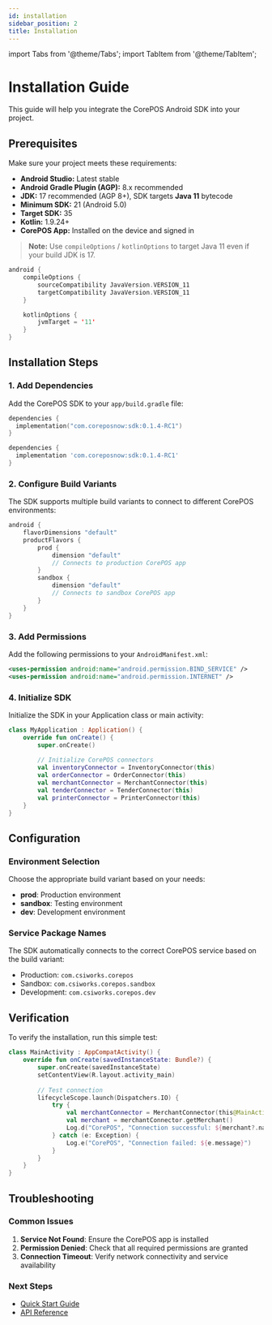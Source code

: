 ```yaml
---
id: installation
sidebar_position: 2
title: Installation
---
```


import Tabs from '@theme/Tabs';
import TabItem from '@theme/TabItem';

# Installation Guide

This guide will help you integrate the CorePOS Android SDK into your project.

## Prerequisites

Make sure your project meets these requirements:

- **Android Studio:** Latest stable
- **Android Gradle Plugin (AGP):** 8.x recommended
- **JDK:** 17 recommended (AGP 8+), SDK targets **Java 11** bytecode
- **Minimum SDK:** 21 (Android 5.0)
- **Target SDK:** 35
- **Kotlin:** 1.9.24+
- **CorePOS App:** Installed on the device and signed in

> **Note:** Use `compileOptions` / `kotlinOptions` to target Java 11 even if your build JDK is 17.

```kotlin title="android/build.gradle"
android {
    compileOptions {
        sourceCompatibility JavaVersion.VERSION_11
        targetCompatibility JavaVersion.VERSION_11
    }

    kotlinOptions {
        jvmTarget = '11'
    }
}
```

## Installation Steps

### 1. Add Dependencies

Add the CorePOS SDK to your `app/build.gradle` file:

<Tabs>

<TabItem value="kts" label="Gradle (Kotlin)" default>

```kotlin title="android/build.gradle"
dependencies {
  implementation("com.coreposnow:sdk:0.1.4-RC1")
}
```
</TabItem> 

<TabItem value="```gradle" label="Gradle (Groovy)">

```gradle title="android/build.gradle"
dependencies {
  implementation 'com.coreposnow:sdk:0.1.4-RC1'
}
```

</TabItem> 

</Tabs>

### 2. Configure Build Variants

The SDK supports multiple build variants to connect to different CorePOS environments:

```kotlin title="android/build.gradle"
android {
    flavorDimensions "default"
    productFlavors {
        prod {
            dimension "default"
            // Connects to production CorePOS app
        }
        sandbox {
            dimension "default"
            // Connects to sandbox CorePOS app
        }
    }
}
```

### 3. Add Permissions

Add the following permissions to your `AndroidManifest.xml`:

```xml
<uses-permission android:name="android.permission.BIND_SERVICE" />
<uses-permission android:name="android.permission.INTERNET" />
```

### 4. Initialize SDK

Initialize the SDK in your Application class or main activity:

```kotlin
class MyApplication : Application() {
    override fun onCreate() {
        super.onCreate()
        
        // Initialize CorePOS connectors
        val inventoryConnector = InventoryConnector(this)
        val orderConnector = OrderConnector(this)
        val merchantConnector = MerchantConnector(this)
        val tenderConnector = TenderConnector(this)
        val printerConnector = PrinterConnector(this)
    }
}
```

## Configuration

### Environment Selection

Choose the appropriate build variant based on your needs:

- **prod**: Production environment
- **sandbox**: Testing environment
- **dev**: Development environment

### Service Package Names

The SDK automatically connects to the correct CorePOS service based on the build variant:

- Production: `com.csiworks.corepos`
- Sandbox: `com.csiworks.corepos.sandbox`
- Development: `com.csiworks.corepos.dev`

## Verification

To verify the installation, run this simple test:

```kotlin
class MainActivity : AppCompatActivity() {
    override fun onCreate(savedInstanceState: Bundle?) {
        super.onCreate(savedInstanceState)
        setContentView(R.layout.activity_main)
        
        // Test connection
        lifecycleScope.launch(Dispatchers.IO) {
            try {
                val merchantConnector = MerchantConnector(this@MainActivity)
                val merchant = merchantConnector.getMerchant()
                Log.d("CorePOS", "Connection successful: ${merchant?.name}")
            } catch (e: Exception) {
                Log.e("CorePOS", "Connection failed: ${e.message}")
            }
        }
    }
}
```

## Troubleshooting

### Common Issues

1. **Service Not Found**: Ensure the CorePOS app is installed
2. **Permission Denied**: Check that all required permissions are granted
3. **Connection Timeout**: Verify network connectivity and service availability

### Next Steps

- [Quick Start Guide](quick-start/quick-guide-core-concepts)
- [API Reference](api-reference)